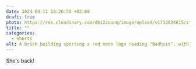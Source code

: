 ```yaml
---
date: 2024-04-11 13:26:56 +02:00
draft: true
photo: https://res.cloudinary.com/dbi2zounq/image/upload/v1712834815/zf9shewizbakdffij33j.jpg
title: ""
categories:
  - Shorts
alt: A brick building sporting a red neon logo reading "Badhuis", with warm lights shining through a large wall of liquor, against a cloudy early evening sky.
---
```


She's back!
